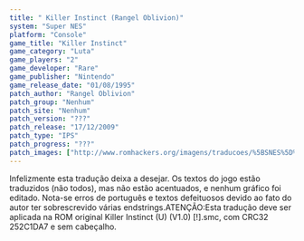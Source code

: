 ```yaml
---
title: " Killer Instinct (Rangel Oblivion)"
system: "Super NES"
platform: "Console"
game_title: "Killer Instinct"
game_category: "Luta"
game_players: "2"
game_developer: "Rare"
game_publisher: "Nintendo"
game_release_date: "01/08/1995"
patch_author: "Rangel Oblivion"
patch_group: "Nenhum"
patch_site: "Nenhum"
patch_version: "???"
patch_release: "17/12/2009"
patch_type: "IPS"
patch_progress: "???"
patch_images: ["http://www.romhackers.org/imagens/traducoes/%5BSNES%5D%20Killer%20Instinct%20-%20Rangel%20Oblivion%20-%201.png","http://www.romhackers.org/imagens/traducoes/%5BSNES%5D%20Killer%20Instinct%20-%20Rangel%20Oblivion%20-%202.png","http://www.romhackers.org/imagens/traducoes/%5BSNES%5D%20Killer%20Instinct%20-%20Rangel%20Oblivion%20-%203.png"]
---
```

Infelizmente esta tradução deixa a desejar. Os textos do jogo estão traduzidos (não todos), mas não estão acentuados, e nenhum gráfico foi editado. Nota-se erros de português e textos defeituosos devido ao fato do autor ter sobrescrevido várias endstrings.ATENÇÃO:Esta tradução deve ser aplicada na ROM original Killer Instinct (U) (V1.0) [!].smc, com CRC32 252C1DA7 e sem cabeçalho.